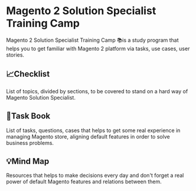 # Magento 2 Solution Specialist Training Camp

Magento 2 Solution Specialist Training Camp 📚is a study program that helps you to get familiar with Magento 2 platform 
via tasks, use cases, user stories.

## 📈Checklist

List of topics, divided by sections, to be covered to stand on a hard way of Magento Solution Specialist.

## 📝Task Book

List of tasks, questions, cases that helps to get some real experience in managing Magento store, 
aligning default features in order to solve business problems.

## 💡Mind Map

Resources that helps to make decisions every day and don't forget a real power of default Magento features and relations between them.

